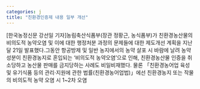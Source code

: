 ```yaml
---
categories: j
title: "친환경인증제 내용 일부 개선"
---
```

[한국농정신문 강선일 기자]농림축산식품부(장관 정황근, 농식품부)가 친환경농산물의 비의도적 농약오염 및 이에 대한 행정처분 과정의 문제들에 대한 제도개선 계획을 지난달 21일 발표했다.그동안 항공방제 및 일반 농지에서의 농약 살포 시 바람에 날려 농약 성분이 친환경농지로 혼입되는 ‘비의도적 농약오염’으로 인해, 친환경농산물 인증을 취소당하고 농산물 판매를 금지당하는 사례도 비일비재했다. 물론 「친환경농어업 육성 및 유기식품 등의 관리·지원에 관한 법률(친환경농어업법)」에선 친환경농지 또는 작물의 비의도적 농약 오염 시 1~2차 오염